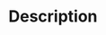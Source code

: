 # Description

<!--
If this is your first contribution, please make sure you have reviewed the contribution guide.
https://github.com/thatmlopsguy/k8s-homelab/blob/main/CONTRIBUTING.md
-->
